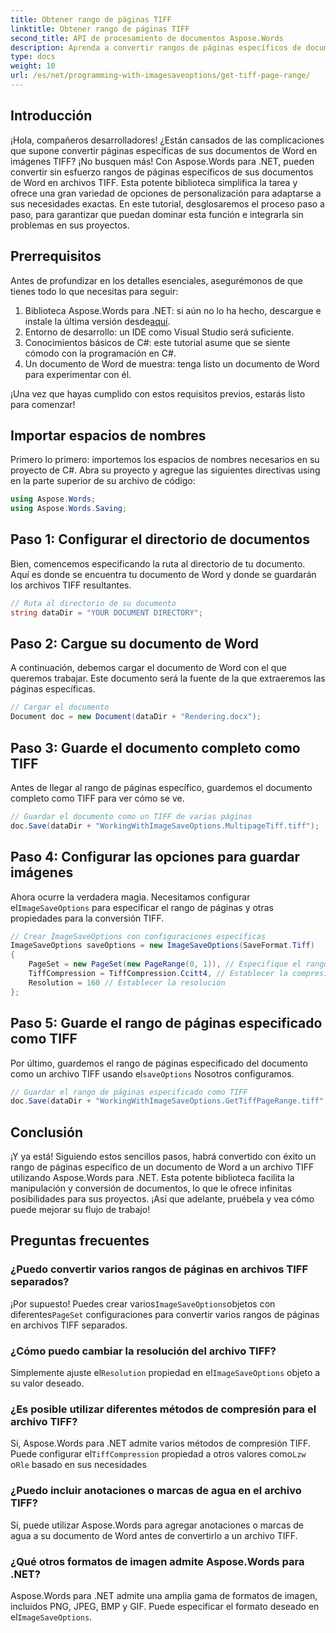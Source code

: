 ```yaml
---
title: Obtener rango de páginas TIFF
linktitle: Obtener rango de páginas TIFF
second_title: API de procesamiento de documentos Aspose.Words
description: Aprenda a convertir rangos de páginas específicos de documentos de Word a archivos TIFF usando Aspose.Words para .NET con esta guía paso a paso.
type: docs
weight: 10
url: /es/net/programming-with-imagesaveoptions/get-tiff-page-range/
---
```

## Introducción

¡Hola, compañeros desarrolladores! ¿Están cansados de las complicaciones que supone convertir páginas específicas de sus documentos de Word en imágenes TIFF? ¡No busquen más! Con Aspose.Words para .NET, pueden convertir sin esfuerzo rangos de páginas específicos de sus documentos de Word en archivos TIFF. Esta potente biblioteca simplifica la tarea y ofrece una gran variedad de opciones de personalización para adaptarse a sus necesidades exactas. En este tutorial, desglosaremos el proceso paso a paso, para garantizar que puedan dominar esta función e integrarla sin problemas en sus proyectos.

## Prerrequisitos

Antes de profundizar en los detalles esenciales, asegurémonos de que tienes todo lo que necesitas para seguir:

1.  Biblioteca Aspose.Words para .NET: si aún no lo ha hecho, descargue e instale la última versión desde[aquí](https://releases.aspose.com/words/net/).
2. Entorno de desarrollo: un IDE como Visual Studio será suficiente.
3. Conocimientos básicos de C#: este tutorial asume que se siente cómodo con la programación en C#.
4. Un documento de Word de muestra: tenga listo un documento de Word para experimentar con él.

¡Una vez que hayas cumplido con estos requisitos previos, estarás listo para comenzar!

## Importar espacios de nombres

Primero lo primero: importemos los espacios de nombres necesarios en su proyecto de C#. Abra su proyecto y agregue las siguientes directivas using en la parte superior de su archivo de código:

```csharp
using Aspose.Words;
using Aspose.Words.Saving;
```

## Paso 1: Configurar el directorio de documentos

Bien, comencemos especificando la ruta al directorio de tu documento. Aquí es donde se encuentra tu documento de Word y donde se guardarán los archivos TIFF resultantes.

```csharp
// Ruta al directorio de su documento
string dataDir = "YOUR DOCUMENT DIRECTORY";
```

## Paso 2: Cargue su documento de Word

A continuación, debemos cargar el documento de Word con el que queremos trabajar. Este documento será la fuente de la que extraeremos las páginas específicas.

```csharp
// Cargar el documento
Document doc = new Document(dataDir + "Rendering.docx");
```

## Paso 3: Guarde el documento completo como TIFF

Antes de llegar al rango de páginas específico, guardemos el documento completo como TIFF para ver cómo se ve.

```csharp
// Guardar el documento como un TIFF de varias páginas
doc.Save(dataDir + "WorkingWithImageSaveOptions.MultipageTiff.tiff");
```

## Paso 4: Configurar las opciones para guardar imágenes

Ahora ocurre la verdadera magia. Necesitamos configurar el`ImageSaveOptions` para especificar el rango de páginas y otras propiedades para la conversión TIFF.

```csharp
// Crear ImageSaveOptions con configuraciones específicas
ImageSaveOptions saveOptions = new ImageSaveOptions(SaveFormat.Tiff)
{
    PageSet = new PageSet(new PageRange(0, 1)), // Especifique el rango de páginas
    TiffCompression = TiffCompression.Ccitt4, // Establecer la compresión TIFF
    Resolution = 160 // Establecer la resolución
};
```

## Paso 5: Guarde el rango de páginas especificado como TIFF

 Por último, guardemos el rango de páginas especificado del documento como un archivo TIFF usando el`saveOptions` Nosotros configuramos.

```csharp
// Guardar el rango de páginas especificado como TIFF
doc.Save(dataDir + "WorkingWithImageSaveOptions.GetTiffPageRange.tiff", saveOptions);
```

## Conclusión

¡Y ya está! Siguiendo estos sencillos pasos, habrá convertido con éxito un rango de páginas específico de un documento de Word a un archivo TIFF utilizando Aspose.Words para .NET. Esta potente biblioteca facilita la manipulación y conversión de documentos, lo que le ofrece infinitas posibilidades para sus proyectos. ¡Así que adelante, pruébela y vea cómo puede mejorar su flujo de trabajo!

## Preguntas frecuentes

### ¿Puedo convertir varios rangos de páginas en archivos TIFF separados?

 ¡Por supuesto! Puedes crear varios`ImageSaveOptions`objetos con diferentes`PageSet` configuraciones para convertir varios rangos de páginas en archivos TIFF separados.

### ¿Cómo puedo cambiar la resolución del archivo TIFF?

 Simplemente ajuste el`Resolution` propiedad en el`ImageSaveOptions` objeto a su valor deseado.

### ¿Es posible utilizar diferentes métodos de compresión para el archivo TIFF?

 Sí, Aspose.Words para .NET admite varios métodos de compresión TIFF. Puede configurar el`TiffCompression` propiedad a otros valores como`Lzw` o`Rle` basado en sus necesidades

### ¿Puedo incluir anotaciones o marcas de agua en el archivo TIFF?

Sí, puede utilizar Aspose.Words para agregar anotaciones o marcas de agua a su documento de Word antes de convertirlo a un archivo TIFF.

### ¿Qué otros formatos de imagen admite Aspose.Words para .NET?

 Aspose.Words para .NET admite una amplia gama de formatos de imagen, incluidos PNG, JPEG, BMP y GIF. Puede especificar el formato deseado en el`ImageSaveOptions`.